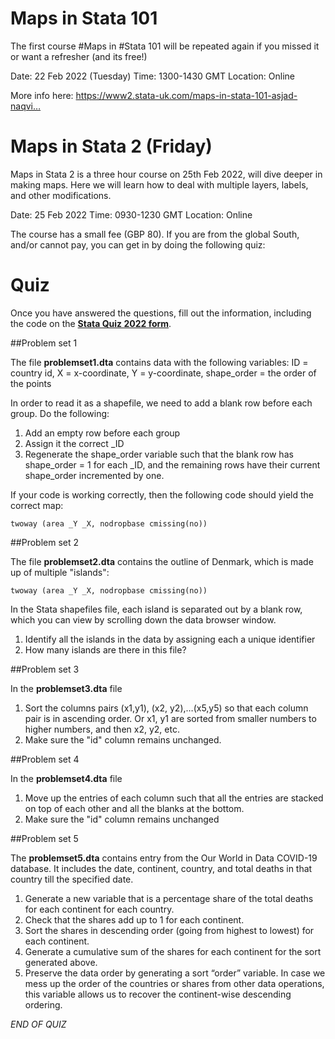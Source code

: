 


# Maps in Stata 101

The first course #Maps in #Stata 101 will be repeated again if you missed it or want a refresher (and its free!)

Date: 22 Feb 2022 (Tuesday)
Time: 1300-1430 GMT
Location: Online

More info here:
https://www2.stata-uk.com/maps-in-stata-101-asjad-naqvi…


# Maps in Stata 2 (Friday)

Maps in Stata 2 is a three hour course on 25th Feb 2022, will dive deeper in making maps. Here we will learn how to deal with multiple layers, labels, and other modifications.

Date: 25 Feb 2022
Time: 0930-1230 GMT
Location: Online


The course has a small fee (GBP 80). If you are from the global South, and/or cannot pay, you can get in by doing the following quiz:


# Quiz

Once you have answered the questions, fill out the information, including the code on the [**Stata Quiz 2022 form**](https://forms.gle/uCj8cET9BNF9qQaA9).


##Problem set 1

The file **problemset1.dta** contains data with the following variables: ID = country id, X = x-coordinate, Y = y-coordinate, shape_order = the order of the points

In order to read it as a shapefile, we need to add a blank row before each group. Do the following:
1.	Add an empty row before each group
2.	Assign it the correct _ID
3.	Regenerate the shape_order variable such that the blank row has shape_order = 1 for each _ID, and the remaining rows have their current shape_order incremented by one.

If your code is working correctly, then the following code should yield the correct map:

```
twoway (area _Y _X, nodropbase cmissing(no))
```

##Problem set 2

The file **problemset2.dta** contains the outline of Denmark, which is made up of multiple "islands":

```
twoway (area _Y _X, nodropbase cmissing(no))
```

In the Stata shapefiles file, each island is separated out by a blank row, which you can view by scrolling down the data browser window.

1.	Identify all the islands in the data by assigning each a unique identifier
2.	How many islands are there in this file?

##Problem set 3

In the **problemset3.dta** file

1.	Sort the columns pairs (x1,y1), (x2, y2),…(x5,y5) so that each column pair is in ascending order. Or x1, y1 are sorted from smaller numbers to higher numbers, and then x2, y2, etc.
2.	Make sure the "id" column remains unchanged.

##Problem set 4

In the **problemset4.dta** file

1.	Move up the entries of each column such that all the entries are stacked on top of each other and all the blanks at the bottom.
2.	Make sure the "id" column remains unchanged

##Problem set 5

The **problemset5.dta** contains entry from the Our World in Data COVID-19 database. It includes the date, continent, country, and total deaths in that country till the specified date.

1.	Generate a new variable that is a percentage share of the total deaths for each continent for each country.
2.	Check that the shares add up to 1 for each continent.
3.	Sort the shares in descending order (going from highest to lowest) for each continent.
4.	Generate a cumulative sum of the shares for each continent for the sort generated above.
5.	Preserve the data order by generating a sort “order” variable. In case we mess up the order of the countries or shares from other data operations, this variable allows us to recover the continent-wise descending ordering.



*END OF QUIZ*

